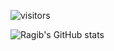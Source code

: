 <!--
**rafaelragib/rafaelragib** is a ✨ _special_ ✨ repository because its `README.md` (this file) appears on your GitHub profile.
!-->

![visitors](https://visitor-badge-reloaded.herokuapp.com/badge?page_id=<rafaelragib.rafaelragib>&color=<blue>)

![Ragib's GitHub stats](https://github-readme-stats.vercel.app/api?username=rafaelragib&show_icons=true&theme=vue)
